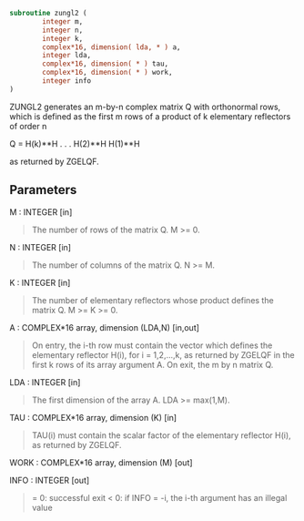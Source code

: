 ```fortran
subroutine zungl2 (
        integer m,
        integer n,
        integer k,
        complex*16, dimension( lda, * ) a,
        integer lda,
        complex*16, dimension( * ) tau,
        complex*16, dimension( * ) work,
        integer info
)
```

ZUNGL2 generates an m-by-n complex matrix Q with orthonormal rows,
which is defined as the first m rows of a product of k elementary
reflectors of order n

Q  =  H(k)\*\*H . . . H(2)\*\*H H(1)\*\*H

as returned by ZGELQF.

## Parameters
M : INTEGER [in]
> The number of rows of the matrix Q. M >= 0.

N : INTEGER [in]
> The number of columns of the matrix Q. N >= M.

K : INTEGER [in]
> The number of elementary reflectors whose product defines the
> matrix Q. M >= K >= 0.

A : COMPLEX\*16 array, dimension (LDA,N) [in,out]
> On entry, the i-th row must contain the vector which defines
> the elementary reflector H(i), for i = 1,2,...,k, as returned
> by ZGELQF in the first k rows of its array argument A.
> On exit, the m by n matrix Q.

LDA : INTEGER [in]
> The first dimension of the array A. LDA >= max(1,M).

TAU : COMPLEX\*16 array, dimension (K) [in]
> TAU(i) must contain the scalar factor of the elementary
> reflector H(i), as returned by ZGELQF.

WORK : COMPLEX\*16 array, dimension (M) [out]

INFO : INTEGER [out]
> = 0: successful exit
> < 0: if INFO = -i, the i-th argument has an illegal value
